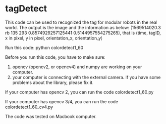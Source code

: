 # tagDetect
This code can be used to recognized the tag for modular robots in the real world. The output is the image and the information as below:
(1569514020.3 rb 135 293 0.8574929257125441 0.5144957554275265), that is (time, tagID, x in pixel, y in pixel, orientation_x, orientation_y)

Run this code: python colordetect1_60

Before you run this code, you have to make sure:
1. opencv (opencv2, or opencv4) and numpy are working on your computer.
2. your computer is connecting with the external camera.
If you have some problems about the library, please fix it.

If your computer has opencv 2, you can run the code colordetect1_60.py

If your computer has opencv 3/4, you can run the code colordetect1_60_cv4.py

The code was tested on Macbook computer. 
